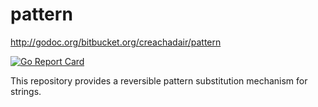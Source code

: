 # pattern

http://godoc.org/bitbucket.org/creachadair/pattern

[![Go Report Card](https://goreportcard.com/badge/bitbucket.org/creachadair/pattern)](https://goreportcard.com/report/bitbucket.org/creachadair/pattern)

This repository provides a reversible pattern substitution mechanism for strings.
